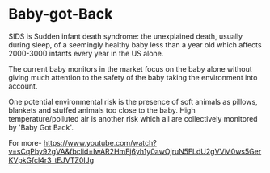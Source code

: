 # Baby-got-Back

SIDS is
Sudden infant death syndrome: the unexplained death, usually during sleep, of a seemingly healthy baby less than a year old 
which affects 2000-3000 infants every year in the US alone. 

The current baby monitors in the market focus on the baby alone without giving much attention to the safety of the baby taking the environment into account.

One potential environmental risk is the presence of soft animals as pillows, blankets and stuffed animals too close to the baby. High temperature/polluted air is another risk which all are collectively monitored by 'Baby Got Back'.

For more- https://www.youtube.com/watch?v=sCqPby92gVA&fbclid=IwAR2HmFj6yh1y0awOjruN5FLdU2gVVM0ws5GerKVpkGfcl4r3_tEJVTZ0IJg
